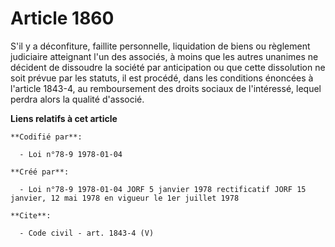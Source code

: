 # Article 1860

S'il y a déconfiture, faillite personnelle, liquidation de biens ou règlement judiciaire atteignant l'un des associés, à
moins que les autres unanimes ne décident de dissoudre la société par anticipation ou que cette dissolution ne soit prévue
par les statuts, il est procédé, dans les conditions énoncées à l'article 1843-4, au remboursement des droits sociaux de
l'intéressé, lequel perdra alors la qualité d'associé.

**Liens relatifs à cet article**

	**Codifié par**:

	  - Loi n°78-9 1978-01-04

	**Créé par**:

	  - Loi n°78-9 1978-01-04 JORF 5 janvier 1978 rectificatif JORF 15 janvier, 12 mai 1978 en vigueur le 1er juillet 1978

	**Cite**:

	  - Code civil - art. 1843-4 (V)
